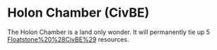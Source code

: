 # Holon Chamber (CivBE)

The Holon Chamber is a land only wonder. It will permanently tie up 5 [Floatstone%20%28CivBE%29](Floatstone) resources.